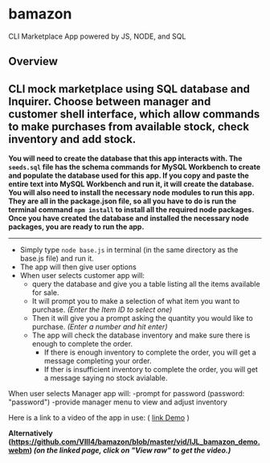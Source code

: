 # bamazon

CLI Marketplace App powered by JS, NODE, and SQL

## Overview

## CLI mock marketplace using SQL database and Inquirer. Choose between manager and customer shell interface, which allow commands to make purchases from available stock, check inventory and add stock.

**You will need to create the database that this app interacts with. The `seeds.sql` file has the schema commands for MySQL Workbench to create and populate the database used for this app. If you copy and paste the entire text into MySQL Workbench and run it, it will create the database.**
**You will also need to install the necessary node modules to run this app. They are all in the package.json file, so all you have to do is run the terminal command `npm install` to install all the required node packages.**
**Once you have created the database and installed the necessary node packages, you are ready to run the app.**

---

- Simply type `node base.js` in terminal (in the same directory as the base.js file) and run it.
- The app will then give user options
- When user selects customer app will:
  - query the database and give you a table listing all the items available for sale.
  - It will prompt you to make a selection of what item you want to purchase.
    _(Enter the Item ID to select one)_
  - Then it will give you a prompt asking the quantity you would like to purchase.
    _(Enter a number and hit enter)_
  - The app will check the database inventory and make sure there is enough to complete the order.
    - If there is enough inventory to complete the order, you will get a message completing your order.
    - If ther is insufficient inventory to complete the order, you will get a message saying no stock avialable.

When user selects Manager app will:
-prompt for password (password: "password")
-provide manager menu to view and adjust inventory

Here is a link to a video of the app in use: ( [link Demo](https://drive.google.com/file/d/1Cd9uLDYGX4Kz1tnB0m7JY-vdpN6Bt2WR/view "Bamazon Demo") )

**Alternatively (https://github.com/VIII4/bamazon/blob/master/vid/IJL_bamazon_demo.webm)
_(on the linked page, click on "View raw" to get the video.)_**
